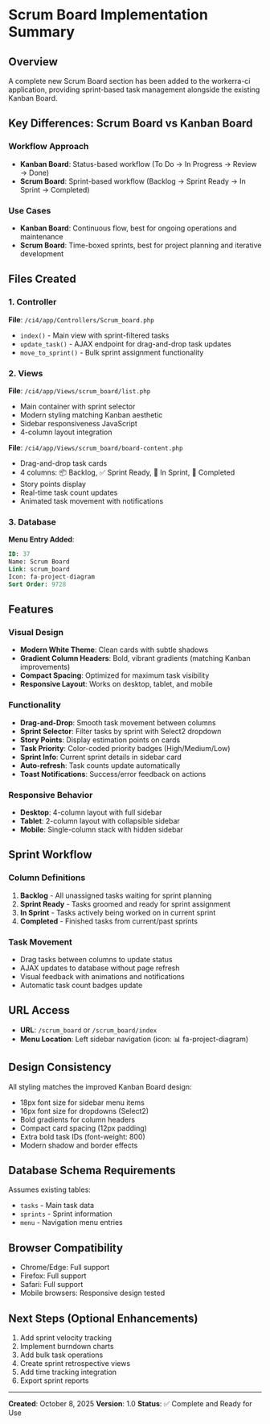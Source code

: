 # Scrum Board Implementation Summary

## Overview
A complete new Scrum Board section has been added to the workerra-ci application, providing sprint-based task management alongside the existing Kanban Board.

## Key Differences: Scrum Board vs Kanban Board

### Workflow Approach
- **Kanban Board**: Status-based workflow (To Do → In Progress → Review → Done)
- **Scrum Board**: Sprint-based workflow (Backlog → Sprint Ready → In Sprint → Completed)

### Use Cases
- **Kanban Board**: Continuous flow, best for ongoing operations and maintenance
- **Scrum Board**: Time-boxed sprints, best for project planning and iterative development

## Files Created

### 1. Controller
**File**: `/ci4/app/Controllers/Scrum_board.php`
- `index()` - Main view with sprint-filtered tasks
- `update_task()` - AJAX endpoint for drag-and-drop task updates
- `move_to_sprint()` - Bulk sprint assignment functionality

### 2. Views
**File**: `/ci4/app/Views/scrum_board/list.php`
- Main container with sprint selector
- Modern styling matching Kanban aesthetic
- Sidebar responsiveness JavaScript
- 4-column layout integration

**File**: `/ci4/app/Views/scrum_board/board-content.php`
- Drag-and-drop task cards
- 4 columns: 📦 Backlog, ✅ Sprint Ready, 🏃 In Sprint, 🎉 Completed
- Story points display
- Real-time task count updates
- Animated task movement with notifications

### 3. Database
**Menu Entry Added**:
```sql
ID: 37
Name: Scrum Board
Link: scrum_board
Icon: fa-project-diagram
Sort Order: 9728
```

## Features

### Visual Design
- **Modern White Theme**: Clean cards with subtle shadows
- **Gradient Column Headers**: Bold, vibrant gradients (matching Kanban improvements)
- **Compact Spacing**: Optimized for maximum task visibility
- **Responsive Layout**: Works on desktop, tablet, and mobile

### Functionality
- **Drag-and-Drop**: Smooth task movement between columns
- **Sprint Selector**: Filter tasks by sprint with Select2 dropdown
- **Story Points**: Display estimation points on cards
- **Task Priority**: Color-coded priority badges (High/Medium/Low)
- **Sprint Info**: Current sprint details in sidebar card
- **Auto-refresh**: Task counts update automatically
- **Toast Notifications**: Success/error feedback on actions

### Responsive Behavior
- **Desktop**: 4-column layout with full sidebar
- **Tablet**: 2-column layout with collapsible sidebar
- **Mobile**: Single-column stack with hidden sidebar

## Sprint Workflow

### Column Definitions
1. **Backlog** - All unassigned tasks waiting for sprint planning
2. **Sprint Ready** - Tasks groomed and ready for sprint assignment
3. **In Sprint** - Tasks actively being worked on in current sprint
4. **Completed** - Finished tasks from current/past sprints

### Task Movement
- Drag tasks between columns to update status
- AJAX updates to database without page refresh
- Visual feedback with animations and notifications
- Automatic task count badges update

## URL Access
- **URL**: `/scrum_board` or `/scrum_board/index`
- **Menu Location**: Left sidebar navigation (icon: 📊 fa-project-diagram)

## Design Consistency
All styling matches the improved Kanban Board design:
- 18px font size for sidebar menu items
- 16px font size for dropdowns (Select2)
- Bold gradients for column headers
- Compact card spacing (12px padding)
- Extra bold task IDs (font-weight: 800)
- Modern shadow and border effects

## Database Schema Requirements
Assumes existing tables:
- `tasks` - Main task data
- `sprints` - Sprint information
- `menu` - Navigation menu entries

## Browser Compatibility
- Chrome/Edge: Full support
- Firefox: Full support
- Safari: Full support
- Mobile browsers: Responsive design tested

## Next Steps (Optional Enhancements)
1. Add sprint velocity tracking
2. Implement burndown charts
3. Add bulk task operations
4. Create sprint retrospective views
5. Add time tracking integration
6. Export sprint reports

---
**Created**: October 8, 2025
**Version**: 1.0
**Status**: ✅ Complete and Ready for Use
